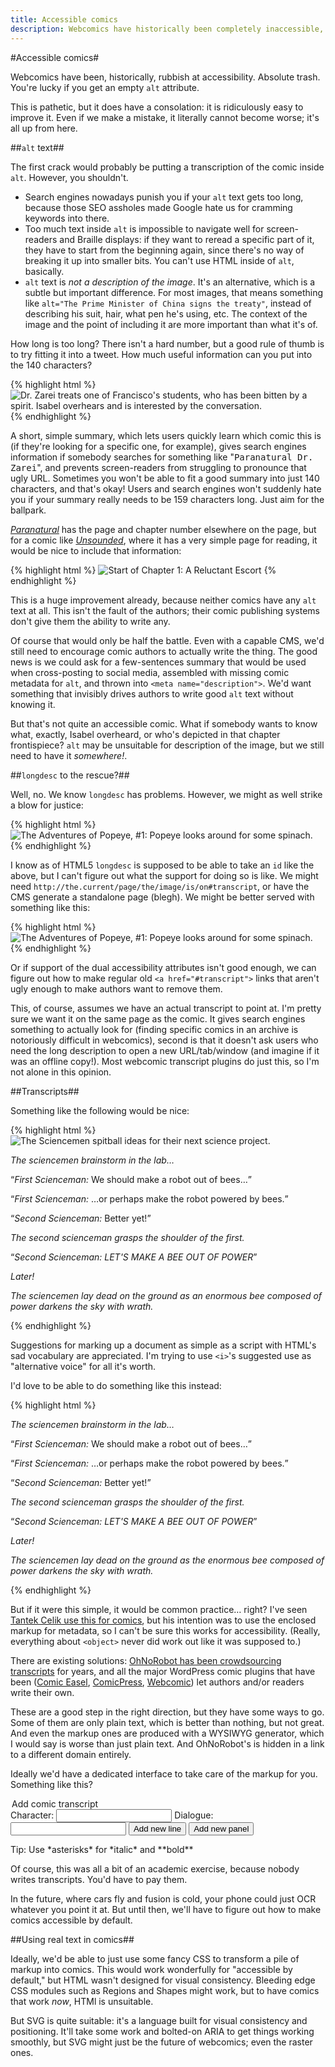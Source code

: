 ```yaml
---
title: Accessible comics
description: Webcomics have historically been completely inaccessible, but that can change.
---
```

#Accessible comics#

Webcomics have been, historically, rubbish at accessibility. Absolute trash. You're lucky if you get an empty `alt` attribute.

This is pathetic, but it does have a consolation: it is ridiculously easy to improve it. Even if we make a mistake, it literally cannot become worse; it's all up from here.

##`alt` text##

The first crack would probably be putting a transcription of the comic inside `alt`. However, you shouldn't.

* Search engines nowadays punish you if your `alt` text gets too long, because those SEO assholes made Google hate us for cramming keywords into there.
* Too much text inside `alt` is impossible to navigate well for screen-readers and Braille displays: if they want to reread a specific part of it, they have to start from the beginning again, since there's no way of breaking it up into smaller bits. You can't use HTML inside of `alt`, basically.
* `alt` text is *not a description of the image*. It's an alternative, which is a subtle but important difference. For most images, that means something like `alt="The Prime Minister of China signs the treaty"`, instead of describing his suit, hair, what pen he's using, etc. The context of the image and the point of including it are more important than what it's of.

How long is too long? There isn't a hard number, but a good rule of thumb is to try fitting it into a tweet. How much useful information can you put into the 140 characters?

{% highlight html %}
<img src="http://www.paranatural.net/comics/1420797323-Ch5Pg4.png"
     alt="Dr. Zarei treats one of Francisco's students, who has been bitten by a spirit. Isabel overhears and is interested by the conversation.">
{% endhighlight %}

A short, simple summary, which lets users quickly learn which comic this is (if they're looking for a specific one, for example), gives search engines information if somebody searches for something like "<kbd>Paranatural Dr. Zarei</kbd>", and prevents screen-readers from struggling to pronounce that ugly URL. Sometimes you won't be able to fit a good summary into just 140 characters, and that's okay! Users and search engines won't suddenly hate you if your summary really needs to be 159 characters long. Just aim for the ballpark.

<cite><a href="http://www.paranatural.net/">Paranatural</a></cite> has the page and chapter number elsewhere on the page, but for a comic like <cite><a href="http://www.casualvillain.com/Unsounded/comic/ch01/ch01_01.html">Unsounded</a></cite>, where it has a very simple page for reading, it would be nice to include that information:

{% highlight html %}
<img src="pageart/ch01_01.jpg" alt="Start of Chapter 1: A Reluctant Escort">
{% endhighlight %}

This is a huge improvement already, because neither comics have any `alt` text at all. This isn't the fault of the authors; their comic publishing systems don't give them the ability to write any.

Of course that would only be half the battle. Even with a capable CMS, we'd still need to encourage comic authors to actually write the thing. The good news is we could ask for a few-sentences summary that would be used when cross-posting to social media, assembled with missing comic metadata for `alt`, and thrown into `<meta name="description">`. We'd want something that invisibly drives authors to write good `alt` text without knowing it.

But that's not quite an accessible comic. What if somebody wants to know what, exactly, Isabel overheard, or who's depicted in that chapter frontispiece?  `alt` may be unsuitable for description of the image, but we still need to have it *somewhere!*.

##`longdesc` to the rescue?##

Well, no. We know `longdesc` has problems. However, we might as well strike a blow for justice:

{% highlight html %}
<img src="comic.png" alt="The Adventures of Popeye, #1: Popeye looks around for some spinach." longdesc="#transcript">
{% endhighlight %}

I know as of HTML5 `longdesc` is supposed to be able to take an `id` like the above, but I can't figure out what the support for doing so is like. We might need `http://the.current/page/the/image/is/on#transcript`, or have the CMS generate a standalone page (blegh). We might be better served with something like this:

{% highlight html %}
<img src="comic.png"
     alt="The Adventures of Popeye, #1: Popeye looks around for some spinach."
     longdesc="#transcript"
     aria-describedby="transcript">
{% endhighlight %}

Or if support of the dual accessibility attributes isn't good enough, we can figure out how to make regular old `<a href="#transcript">` links that aren't ugly enough to make authors want to remove them.

This, of course, assumes we have an actual transcript to point at. I'm pretty sure we want it on the same page as the comic. It gives search engines something to actually look for (finding specific comics in an archive is notoriously difficult in webcomics), second is that it doesn't ask users who need the long description to open a new URL/tab/window (and imagine if it was an offline copy!). Most webcomic transcript plugins do just this, so I'm not alone in this opinion.

##Transcripts##

Something like the following would be nice:

{% highlight html %}
<img src="http://www.beeserker.com/comics/2010-04-03-beeserker.png"
     alt="The Sciencemen spitball ideas for their next science project."
     longdesc="#transcript"
     aria-describedby="transcript">

<aside id="transcript">
    <section id="panel-1">
        <p><i>The sciencemen brainstorm in the lab…</i></p>
        <p><q><cite>First Scienceman:</cite> We should make a robot out of bees…</q></p>
    </section>
    <section id="panel-2">
        <p><q><cite>First Scienceman:</cite> …or perhaps make the robot powered by bees.</q></p>
        <p><q><cite>Second Scienceman:</cite> Better yet!</q></p>
    </section>
    <section id="panel-3">
        <p><i>The second scienceman grasps the shoulder of the first.</i></p>
        <p><q><cite>Second Scienceman:</cite> <em>LET'S MAKE A BEE OUT OF POWER</em></q></p>
    </section>
    <section id="panel-4">
        <p><i>Later!</i></p>
        <p><i>The sciencemen lay dead on the ground as an enormous bee composed of power darkens the sky with wrath.</i></p>
    </section>
</aside>
{% endhighlight %}

Suggestions for marking up a document as simple as a script with HTML's sad vocabulary are appreciated. I'm trying to use `<i>`'s suggested use as "alternative voice" for all it's worth.

I'd love to be able to do something like this instead:

{% highlight html %}
<object type="image/png" data="http://www.beeserker.com/comics/2010-04-03-beeserker.png">
    <section id="panel-1">
        <p><i>The sciencemen brainstorm in the lab…</i></p>
        <p><q><cite>First Scienceman:</cite> We should make a robot out of bees…</q></p>
    </section>
    <section id="panel-2">
        <p><q><cite>First Scienceman:</cite> …or perhaps make the robot powered by bees.</q></p>
        <p><q><cite>Second Scienceman:</cite> Better yet!</q></p>
    </section>
    <section id="panel-3">
        <p><i>The second scienceman grasps the shoulder of the first.</i></p>
        <p><q><cite>Second Scienceman:</cite> <em>LET'S MAKE A BEE OUT OF POWER</em></q></p>
    </section>
    <section id="panel-4">
        <p><i>Later!</i></p>
        <p><i>The sciencemen lay dead on the ground as the enormous bee composed of power darkens the sky with wrath.</i></p>
    </section>
</object>
{% endhighlight %}

But if it were this simple, it would be common practice… right? I've seen [Tantek Celik use this for comics](https://indiewebcamp.com/Falcon#comics), but his intention was to use the enclosed markup for metadata, so I can't be sure this works for accessibility. (Really, everything about `<object>` never did work out like it was supposed to.)

There are existing solutions: [OhNoRobot has been crowdsourcing transcripts](http://www.ohnorobot.com/) for years, and all the major WordPress comic plugins that have been ([Comic Easel](http://comiceasel.com/), [ComicPress](http://comicpress.org/), [Webcomic](http://webcomic.nu/)) let authors and/or readers write their own.

These are a good step in the right direction, but they have some ways to go. Some of them are only plain text, which is better than nothing, but not great. And even the markup ones are produced with a WYSIWYG generator, which I would say is worse than just plain text. And OhNoRobot's is hidden in a link to a different domain entirely.

Ideally we'd have a dedicated interface to take care of the markup for you. Something like this?

<form>
    <legend>Add comic transcript</legend>
    <label>Character: <input></label>
    <label>Dialogue: <input></label>
    <button>Add new line</button>
    <button>Add new panel</button>
    <p>Tip: Use *asterisks* for *italic* and **bold**</p>
</form>

Of course, this was all a bit of an academic exercise, because nobody writes transcripts. You'd have to pay them.

In the future, where cars fly and fusion is cold, your phone could just OCR whatever you point it at. But until then, we'll have to figure out how to make comics accessible by default.

##Using real text in comics##

Ideally, we'd be able to just use some fancy CSS to transform a pile of markup into comics. This would work wonderfully for "accessible by default," but HTML wasn't designed for visual consistency. Bleeding edge CSS modules such as Regions and Shapes might work, but to have comics that work *now*, HTMl is unsuitable.

But SVG is quite suitable: it's a language built for visual consistency and positioning. It'll take some work and bolted-on ARIA to get things working smoothly, but SVG might just be the future of webcomics; even the raster ones.